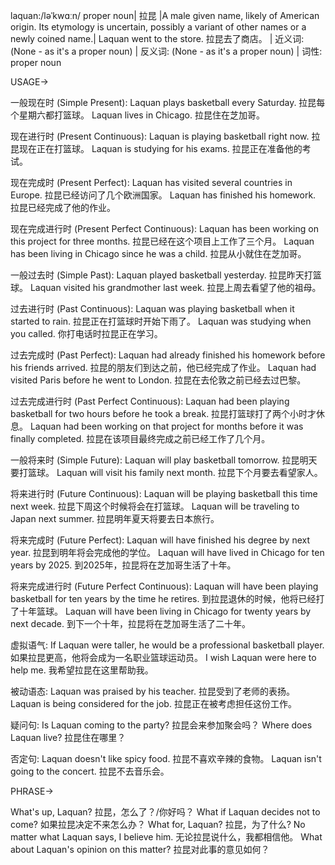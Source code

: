 laquan:/ləˈkwɑːn/
proper noun| 拉昆 |A male given name, likely of American origin. Its etymology is uncertain, possibly a variant of other names or a newly coined name.| Laquan went to the store. 拉昆去了商店。 | 近义词: (None - as it's a proper noun) | 反义词: (None - as it's a proper noun) | 词性: proper noun

USAGE->

一般现在时 (Simple Present):
Laquan plays basketball every Saturday.  拉昆每个星期六都打篮球。
Laquan lives in Chicago. 拉昆住在芝加哥。

现在进行时 (Present Continuous):
Laquan is playing basketball right now. 拉昆现在正在打篮球。
Laquan is studying for his exams. 拉昆正在准备他的考试。

现在完成时 (Present Perfect):
Laquan has visited several countries in Europe. 拉昆已经访问了几个欧洲国家。
Laquan has finished his homework. 拉昆已经完成了他的作业。


现在完成进行时 (Present Perfect Continuous):
Laquan has been working on this project for three months. 拉昆已经在这个项目上工作了三个月。
Laquan has been living in Chicago since he was a child. 拉昆从小就住在芝加哥。


一般过去时 (Simple Past):
Laquan played basketball yesterday. 拉昆昨天打篮球。
Laquan visited his grandmother last week. 拉昆上周去看望了他的祖母。


过去进行时 (Past Continuous):
Laquan was playing basketball when it started to rain. 拉昆正在打篮球时开始下雨了。
Laquan was studying when you called. 你打电话时拉昆正在学习。


过去完成时 (Past Perfect):
Laquan had already finished his homework before his friends arrived. 拉昆的朋友们到达之前，他已经完成了作业。
Laquan had visited Paris before he went to London. 拉昆在去伦敦之前已经去过巴黎。


过去完成进行时 (Past Perfect Continuous):
Laquan had been playing basketball for two hours before he took a break. 拉昆打篮球打了两个小时才休息。
Laquan had been working on that project for months before it was finally completed. 拉昆在该项目最终完成之前已经工作了几个月。


一般将来时 (Simple Future):
Laquan will play basketball tomorrow. 拉昆明天要打篮球。
Laquan will visit his family next month. 拉昆下个月要去看望家人。


将来进行时 (Future Continuous):
Laquan will be playing basketball this time next week. 拉昆下周这个时候将会在打篮球。
Laquan will be traveling to Japan next summer.  拉昆明年夏天将要去日本旅行。


将来完成时 (Future Perfect):
Laquan will have finished his degree by next year. 拉昆到明年将会完成他的学位。
Laquan will have lived in Chicago for ten years by 2025. 到2025年，拉昆将在芝加哥生活了十年。


将来完成进行时 (Future Perfect Continuous):
Laquan will have been playing basketball for ten years by the time he retires. 到拉昆退休的时候，他将已经打了十年篮球。
Laquan will have been living in Chicago for twenty years by next decade. 到下一个十年，拉昆将在芝加哥生活了二十年。


虚拟语气:
If Laquan were taller, he would be a professional basketball player. 如果拉昆更高，他将会成为一名职业篮球运动员。
I wish Laquan were here to help me. 我希望拉昆在这里帮助我。

被动语态:
Laquan was praised by his teacher. 拉昆受到了老师的表扬。
Laquan is being considered for the job. 拉昆正在被考虑担任这份工作。

疑问句:
Is Laquan coming to the party? 拉昆会来参加聚会吗？
Where does Laquan live? 拉昆住在哪里？

否定句:
Laquan doesn't like spicy food. 拉昆不喜欢辛辣的食物。
Laquan isn't going to the concert. 拉昆不去音乐会。


PHRASE->

What's up, Laquan? 拉昆，怎么了？/你好吗？
What if Laquan decides not to come? 如果拉昆决定不来怎么办？
What for, Laquan? 拉昆，为了什么?
No matter what Laquan says, I believe him.  无论拉昆说什么，我都相信他。
What about Laquan's opinion on this matter? 拉昆对此事的意见如何？
